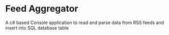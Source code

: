 # Feed Aggregator

A c# based Console application to read and parse data from RSS feeds and insert into SQL database table

 
